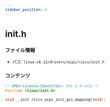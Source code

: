 ```yaml
---
sidebar_position: 4
---
```

# init.h

### ファイル情報

- パス: `linux-v6.12/drivers/acpi/riscv/init.h`

### コンテンツ

```h
/* SPDX-License-Identifier: GPL-2.0-only */
#include <linux/init.h>

void __init riscv_acpi_init_gsi_mapping(void);

```
